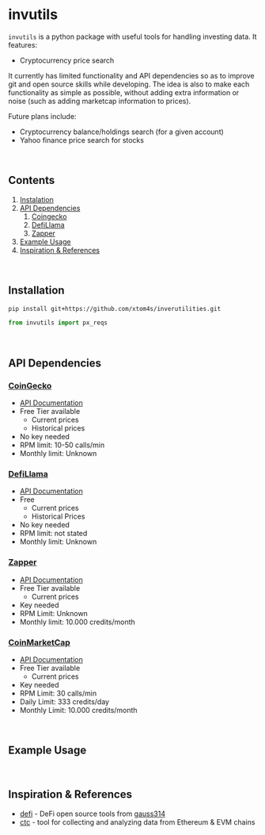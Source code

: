 # invutils

`invutils` is a python package with useful tools for handling investing data. It features:
- Cryptocurrency price search

It currently has limited functionality and API dependencies so as to improve git and open source skills while developing. The idea is also to make each functionality as simple as possible, without adding extra information or noise (such as adding marketcap information to prices).

Future plans include:
- Cryptocurrency balance/holdings search (for a given account)
- Yahoo finance price search for stocks

<br>

## Contents

1. [Instalation](#installation)
2. [API Dependencies](#api-dependencies)
	1. [Coingecko](#coingecko)
	2. [DefiLlama](#defillama)
	3. [Zapper](#zapper)
3. [Example Usage](#example-usage)
4. [Inspiration & References](#inspiration-&-references)

<br>

## Installation

```sh
pip install git+https://github.com/xtom4s/inverutilities.git
```

```python
from invutils import px_reqs
```

<br>

## API Dependencies

### [CoinGecko](https://www.coingecko.com/)
- [API Documentation](https://www.coingecko.com/en/api/documentation)
- Free Tier available
	- Current prices
	- Historical prices
- No key needed
- RPM limit: 10-50 calls/min
- Monthly limit: Unknown

### [DefiLlama](https://defillama.com/)
- [API Documentation](https://defillama.com/docs/api)
- Free
	- Current prices
	- Historical Prices
- No key needed
- RPM limit: not stated
- Monthly limit: Unknown

### [Zapper](https://zapper.fi/)
- [API Documentation](https://studio.zapper.fi/docs/apis/getting-started)
- Free Tier available
	- Current prices
- Key needed
- RPM Limit: Unknown
- Monthly limit: 10.000 credits/month

### [CoinMarketCap](https://coinmarketcap.com/)
- [API Documentation](https://coinmarketcap.com/api/)
- Free Tier available
	- Current prices
- Key needed
- RPM Limit: 30 calls/min
- Daily Limit: 333 credits/day
- Monthly Limit: 10.000 credits/month

<br>

## Example Usage

<br>

## Inspiration & References

- [defi](https://github.com/gauss314/defi) - DeFi open source tools from [gauss314](https://github.com/gauss314)
- [ctc](https://github.com/fei-protocol/checkthechain) - tool for collecting and analyzing data from Ethereum & EVM chains
